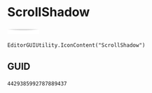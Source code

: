 # ScrollShadow
![](/img/ScrollShadow.png)

``` CSharp
EditorGUIUtility.IconContent("ScrollShadow")
```
## GUID
```
4429385992787889437
```
